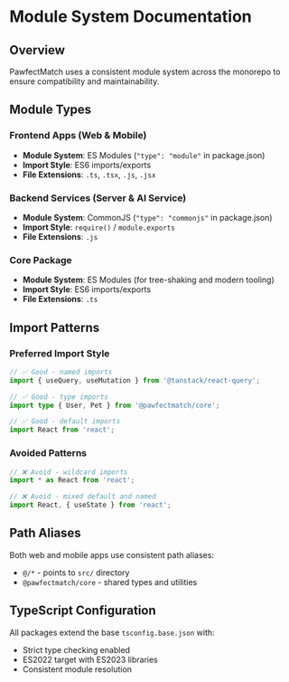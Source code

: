 # Module System Documentation

## Overview
PawfectMatch uses a consistent module system across the monorepo to ensure compatibility and maintainability.

## Module Types

### Frontend Apps (Web & Mobile)
- **Module System**: ES Modules (`"type": "module"` in package.json)
- **Import Style**: ES6 imports/exports
- **File Extensions**: `.ts`, `.tsx`, `.js`, `.jsx`

### Backend Services (Server & AI Service)
- **Module System**: CommonJS (`"type": "commonjs"` in package.json)
- **Import Style**: `require()` / `module.exports`
- **File Extensions**: `.js`

### Core Package
- **Module System**: ES Modules (for tree-shaking and modern tooling)
- **Import Style**: ES6 imports/exports
- **File Extensions**: `.ts`

## Import Patterns

### Preferred Import Style
```typescript
// ✅ Good - named imports
import { useQuery, useMutation } from '@tanstack/react-query';

// ✅ Good - type imports
import type { User, Pet } from '@pawfectmatch/core';

// ✅ Good - default imports
import React from 'react';
```

### Avoided Patterns
```typescript
// ❌ Avoid - wildcard imports
import * as React from 'react';

// ❌ Avoid - mixed default and named
import React, { useState } from 'react';
```

## Path Aliases

Both web and mobile apps use consistent path aliases:
- `@/*` - points to `src/` directory
- `@pawfectmatch/core` - shared types and utilities

## TypeScript Configuration

All packages extend the base `tsconfig.base.json` with:
- Strict type checking enabled
- ES2022 target with ES2023 libraries
- Consistent module resolution
